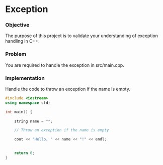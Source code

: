 # Exception

### **Objective**
The purpose of this project is to validate your understanding of exception handling in C++.



### **Problem**
You are required to handle the exception in src/main.cpp. 

### **Implementation**
Handle the code to throw an exception if the name is empty.


```cpp
#include <iostream>
using namespace std;

int main() {
    
    string name = "";

    // Throw an exception if the name is empty

    cout << "Hello, " << name << "!" << endl;
    

    return 0;
}
```

